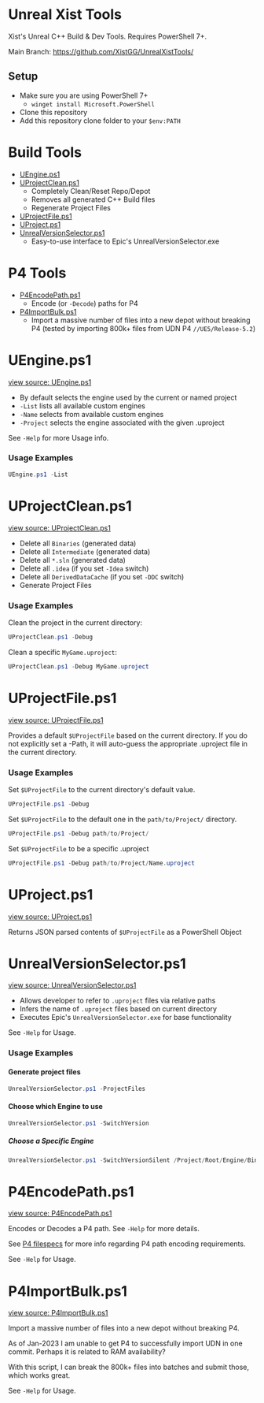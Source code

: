
# Unreal Xist Tools

Xist's Unreal C++ Build & Dev Tools.  Requires PowerShell 7+.

Main Branch: https://github.com/XistGG/UnrealXistTools/


## Setup

- Make sure you are using PowerShell 7+
  - `winget install Microsoft.PowerShell`
- Clone this repository
- Add this repository clone folder to your `$env:PATH`


# Build Tools

- [UEngine.ps1](#uengineps1)
- [UProjectClean.ps1](#uprojectcleanps1)
  - Completely Clean/Reset Repo/Depot
  - Removes all generated C++ Build files
  - Regenerate Project Files
- [UProjectFile.ps1](#uprojectfileps1)
- [UProject.ps1](#uprojectps1)
- [UnrealVersionSelector.ps1](#unrealversionselectorps1)
  - Easy-to-use interface to Epic's UnrealVersionSelector.exe


# P4 Tools

- [P4EncodePath.ps1](#p4encodepathps1)
  - Encode (or `-Decode`) paths for P4
- [P4ImportBulk.ps1](#p4importbulkps1)
  - Import a massive number of files into a new depot without breaking P4
    (tested by importing 800k+ files from UDN P4 `//UE5/Release-5.2`)


# UEngine.ps1

[view source: UEngine.ps1](https://github.com/XistGG/UnrealXistTools/blob/main/UEngine.ps1)

- By default selects the engine used by the current or named project
- `-List` lists all available custom engines
- `-Name` selects from available custom engines
- `-Project` selects the engine associated with the given .uproject

See `-Help` for more Usage info.

### Usage Examples

```powershell
UEngine.ps1 -List
```


# UProjectClean.ps1

[view source: UProjectClean.ps1](https://github.com/XistGG/UnrealXistTools/blob/main/UProjectClean.ps1)

- Delete all `Binaries` (generated data)
- Delete all `Intermediate` (generated data)
- Delete all `*.sln` (generated data)
- Delete all `.idea` (if you set `-Idea` switch)
- Delete all `DerivedDataCache` (if you set `-DDC` switch)
- Generate Project Files

### Usage Examples

Clean the project in the current directory:

```powershell
UProjectClean.ps1 -Debug
```

Clean a specific `MyGame.uproject`:

```powershell
UProjectClean.ps1 -Debug MyGame.uproject
```


# UProjectFile.ps1

[view source: UProjectFile.ps1](https://github.com/XistGG/UnrealXistTools/blob/main/UProjectFile.ps1)

Provides a default `$UProjectFile` based on the current directory.
If you do not explicitly set a -Path, it will auto-guess the
appropriate .uproject file in the current directory.

### Usage Examples

Set `$UProjectFile` to the current directory's default value.

```powershell
UProjectFile.ps1 -Debug
```

Set `$UProjectFile` to the default one in the `path/to/Project/` directory.

```powershell
UProjectFile.ps1 -Debug path/to/Project/
```

Set `$UProjectFile` to be a specific .uproject

```powershell
UProjectFile.ps1 -Debug path/to/Project/Name.uproject
```

# UProject.ps1

[view source: UProject.ps1](https://github.com/XistGG/UnrealXistTools/blob/main/UProject.ps1)

Returns JSON parsed contents of `$UProjectFile` as a PowerShell Object


# UnrealVersionSelector.ps1

[view source: UnrealVersionSelector.ps1](https://github.com/XistGG/UnrealXistTools/blob/main/UnrealVersionSelector.ps1)

- Allows developer to refer to `.uproject` files via relative paths
- Infers the name of `.uproject` files based on current directory
- Executes Epic's `UnrealVersionSelector.exe` for base functionality

See `-Help` for Usage.

### Usage Examples

#### Generate project files

```powershell
UnrealVersionSelector.ps1 -ProjectFiles
```

#### Choose which Engine to use

```powershell
UnrealVersionSelector.ps1 -SwitchVersion
```

##### Choose a Specific Engine

```powershell
UnrealVersionSelector.ps1 -SwitchVersionSilent /Project/Root/Engine/Binaries/../..
```


# P4EncodePath.ps1

[view source: P4EncodePath.ps1](https://github.com/XistGG/UnrealXistTools/blob/main/P4EncodePath.ps1)

Encodes or Decodes a P4 path.  See `-Help` for more details.

See [P4 filespecs](https://www.perforce.com/manuals/cmdref/Content/CmdRef/filespecs.html)
for more info regarding P4 path encoding requirements.

See `-Help` for Usage.

# P4ImportBulk.ps1

[view source: P4ImportBulk.ps1](https://github.com/XistGG/UnrealXistTools/blob/main/P4ImportBulk.ps1)

Import a massive number of files into a new depot without breaking P4.

As of Jan-2023 I am unable to get P4 to successfully import UDN in one commit.
Perhaps it is related to RAM availability?

With this script, I can break the 800k+ files into batches and submit those,
which works great.

See `-Help` for Usage.
